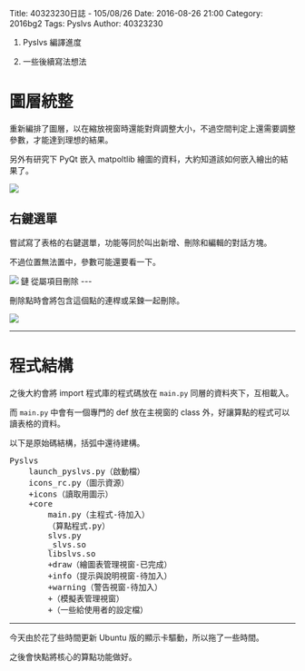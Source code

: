Title: 40323230日誌 - 105/08/26
Date: 2016-08-26 21:00
Category: 2016bg2
Tags: Pyslvs
Author: 40323230


1. Pyslvs 編譯進度

1. 一些後續寫法想法

<!-- PELICAN_END_SUMMARY -->

圖層統整
===

重新編排了圖層，以在縮放視窗時還能對齊調整大小，不過空間判定上還需要調整參數，才能達到理想的結果。

另外有研究下 PyQt 嵌入 matpoltlib 繪圖的資料，大約知道該如何嵌入繪出的結果了。

<img src="http://i.imgur.com/DyQCMsS.png" >

右鍵選單
---

嘗試寫了表格的右鍵選單，功能等同於叫出新增、刪除和編輯的對話方塊。

不過位置無法置中，參數可能還要看一下。

<img src="http://i.imgur.com/Qdu2JpG.png" >鏈
從屬項目刪除
---

刪除點時會將包含這個點的連桿或呆鍊一起刪除。

<img src="http://i.imgur.com/viCG92Z.png" >

<hr>

程式結構
===

之後大約會將 import 程式庫的程式碼放在 `main.py` 同層的資料夾下，互相載入。

而 `main.py` 中會有一個專門的 def 放在主視窗的 class 外，好讓算點的程式可以讀表格的資料。

以下是原始碼結構，括弧中還待建構。

<pre>
Pyslvs
    launch_pyslvs.py（啟動檔）
    icons_rc.py（圖示資源）
    +icons（讀取用圖示）
    +core
        main.py（主程式-待加入）
        （算點程式.py）
        slvs.py
        _slvs.so
        libslvs.so
        +draw（繪圖表管理視窗-已完成）
        +info（提示與說明視窗-待加入）
        +warning（警告視窗-待加入）
        +（模擬表管理視窗）
        +（一些給使用者的設定檔）
</pre>

<hr>

今天由於花了些時間更新 Ubuntu 版的顯示卡驅動，所以拖了一些時間。

之後會快點將核心的算點功能做好。